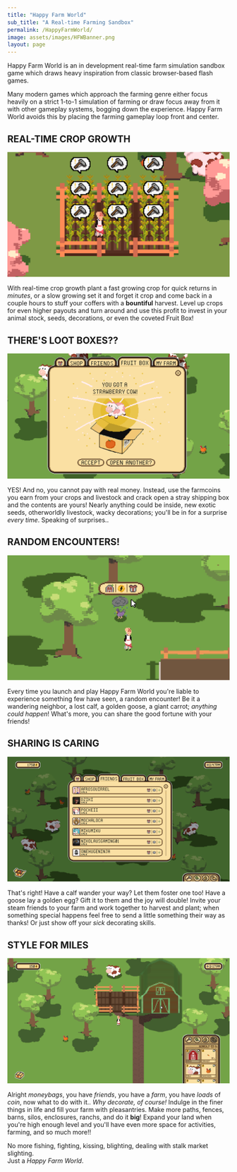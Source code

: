 ```yaml
---
title: "Happy Farm World"
sub_title: "A Real-time Farming Sandbox"
permalink: /HappyFarmWorld/
image: assets/images/HFWBanner.png
layout: page
---
```

   Happy Farm World is an in development real-time farm simulation sandbox game which draws heavy inspiration from classic browser-based flash games.  

   Many modern games which approach the farming genre either focus heavily on a strict 1-to-1 simulation of farming or draw focus away from it with other gameplay systems, bogging down the experience. Happy Farm World avoids this by placing the farming gameplay loop front and center.  

REAL-TIME CROP GROWTH  
---------------------  

![HarvestMockup](assets/images/HarvestMockup.png)

With real-time crop growth plant a fast growing crop for quick returns in *minutes*, or a slow growing set it and forget it crop and come back in a couple hours to stuff your coffers with a **bountiful** harvest. Level up crops for even higher payouts and turn around and use this profit to invest in your animal stock, seeds, decorations, or even the coveted Fruit Box!  

THERE'S LOOT BOXES??
--------------------  

![FruitBoxMockup](assets/images/FruitBoxMockup.png)

YES! And no, you cannot pay with real money. Instead, use the farmcoins you earn from your crops and livestock and crack open a stray shipping box and the contents are yours! Nearly anything could be inside, new exotic seeds, otherworldly livestock, wacky decorations; you'll be in for a surprise *every time*. Speaking of surprises..  

RANDOM ENCOUNTERS!
------------------  

![EventMockup](assets/images/EventMockup.png)

Every time you launch and play Happy Farm World you're liable to experience something few have seen, a random encounter! Be it a wandering neighbor, a lost calf, a golden goose, a giant carrot; *anything could happen*! What's more, you can share the good fortune with your friends!  

SHARING IS CARING
-----------------  

![FriendsMockup](assets/images/FriendsMockup.png)

That's right! Have a calf wander your way? Let them foster one too! Have a goose lay a golden egg? Gift it to them and the joy will double! Invite your steam friends to your farm and work together to harvest and plant; when something special happens feel free to send a little something their way as thanks! Or just show off your *sick* decorating skills.  

STYLE FOR MILES
---------------  

![DecoMockup](assets/images/DecoMockup.png)

Alright *moneybags*, you have *friends*, you have a *farm*, you have *loads* of *coin*, now what to do with it.. *Why decorate, of course!* Indulge in the finer things in life and fill your farm with pleasantries. Make more paths, fences, barns, silos, enclosures, ranchs, and do it **big**! Expand your land when you're high enough level and you'll have even more space for activities, farming, and so much more!!  

No more fishing, fighting, kissing, blighting, dealing with stalk market slighting.  
Just a *Happy Farm World*.
